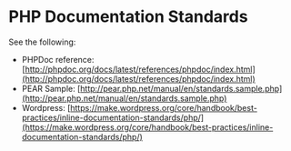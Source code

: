 # PHP Documentation Standards

See the following:

- PHPDoc reference: [http://phpdoc.org/docs/latest/references/phpdoc/index.html](http://phpdoc.org/docs/latest/references/phpdoc/index.html)
- PEAR Sample: [http://pear.php.net/manual/en/standards.sample.php](http://pear.php.net/manual/en/standards.sample.php)
- Wordpress: [https://make.wordpress.org/core/handbook/best-practices/inline-documentation-standards/php/](https://make.wordpress.org/core/handbook/best-practices/inline-documentation-standards/php/)